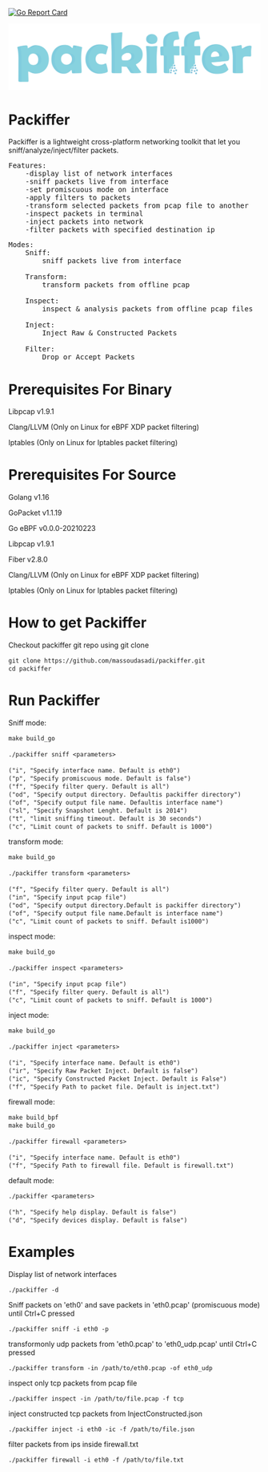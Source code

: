 [![Go Report Card](https://goreportcard.com/badge/github.com/massoudasadi/packiffer)](https://goreportcard.com/report/github.com/massoudasadi/packiffer)

<img src="/assets/packiffer.png">

# Packiffer
Packiffer is a lightweight cross-platform networking toolkit that let you sniff/analyze/inject/filter packets.

<pre>
Features:
    -display list of network interfaces
    -sniff packets live from interface
    -set promiscuous mode on interface
    -apply filters to packets
    -transform selected packets from pcap file to another
    -inspect packets in terminal
    -inject packets into network
    -filter packets with specified destination ip
</pre>

<pre>
Modes:
    Sniff: 
        sniff packets live from interface

    Transform: 
        transform packets from offline pcap

    Inspect: 
        inspect & analysis packets from offline pcap files

    Inject: 
        Inject Raw & Constructed Packets

    Filter:
        Drop or Accept Packets
</pre>

# Prerequisites For Binary
<p>Libpcap v1.9.1</p>
<p>Clang/LLVM (Only on Linux for eBPF XDP packet filtering)</p>
<p>Iptables (Only on Linux for Iptables packet filtering)</p>

# Prerequisites For Source
<p>Golang v1.16</p>
<p>GoPacket v1.1.19</p>
<p>Go eBPF v0.0.0-20210223</p>
<p>Libpcap v1.9.1</p>
<p>Fiber v2.8.0</p>
<p>Clang/LLVM (Only on Linux for eBPF XDP packet filtering)</p>
<p>Iptables (Only on Linux for Iptables packet filtering)</p>

# How to get Packiffer
Checkout packiffer git repo using git clone
```
git clone https://github.com/massoudasadi/packiffer.git
cd packiffer
```

# Run Packiffer

Sniff mode:
```
make build_go 

./packiffer sniff <parameters>

("i", "Specify interface name. Default is eth0")
("p", "Specify promiscuous mode. Default is false")
("f", "Specify filter query. Default is all")
("od", "Specify output directory. Defaultis packiffer directory")
("of", "Specify output file name. Defaultis interface name")
("sl", "Specify Snapshot Lenght. Default is 2014")
("t", "limit sniffing timeout. Default is 30 seconds")
("c", "Limit count of packets to sniff. Default is 1000")
```

transform mode:
```
make build_go 

./packiffer transform <parameters>

("f", "Specify filter query. Default is all")
("in", "Specify input pcap file")
("od", "Specify output directory.Default is packiffer directory")
("of", "Specify output file name.Default is interface name")
("c", "Limit count of packets to sniff. Default is1000")
```

inspect mode:
```
make build_go 

./packiffer inspect <parameters>

("in", "Specify input pcap file")
("f", "Specify filter query. Default is all")
("c", "Limit count of packets to sniff. Default is 1000")
```

inject mode:
```
make build_go 

./packiffer inject <parameters>

("i", "Specify interface name. Default is eth0")
("ir", "Specify Raw Packet Inject. Default is false")
("ic", "Specify Constructed Packet Inject. Default is False")
("f", "Specify Path to packet file. Default is inject.txt")
```

firewall mode:
```
make build_bpf
make build_go 

./packiffer firewall <parameters>

("i", "Specify interface name. Default is eth0")
("f", "Specify Path to firewall file. Default is firewall.txt")
```

default mode:
```
./packiffer <parameters>

("h", "Specify help display. Default is false")
("d", "Specify devices display. Default is false")
```

# Examples
Display list of network interfaces
```
./packiffer -d
```

Sniff packets on 'eth0' and save packets in 'eth0.pcap' (promiscuous mode) until Ctrl+C pressed
```
./packiffer sniff -i eth0 -p
```

transformonly udp packets from 'eth0.pcap' to 'eth0_udp.pcap' until Ctrl+C pressed 
```
./packiffer transform -in /path/to/eth0.pcap -of eth0_udp
```

inspect only tcp packets from pcap file
```
./packiffer inspect -in /path/to/file.pcap -f tcp
```

inject constructed tcp packets from InjectConstructed.json
```
./packiffer inject -i eth0 -ic -f /path/to/file.json
```

filter packets from ips inside firewall.txt
```
./packiffer firewall -i eth0 -f /path/to/file.txt
```
